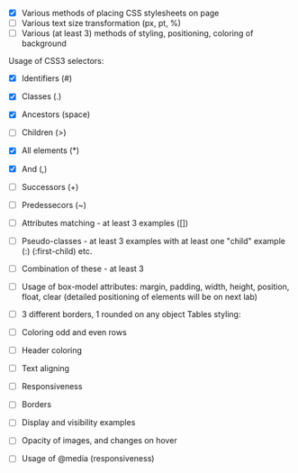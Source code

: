 - [x] Various methods of placing CSS stylesheets on page
- [ ] Various text size transformation (px, pt, %)
- [ ] Various (at least 3) methods of styling, positioning, coloring of background

Usage of CSS3 selectors:

- [x] Identifiers (#)
- [x] Classes (.)
- [x] Ancestors (space)
- [ ] Children (>)
- [x] All elements (\*)
- [x] And (,)
- [ ] Successors (+)
- [ ] Predessecors (~)
- [ ] Attributes matching - at least 3 examples ([])
- [ ] Pseudo-classes - at least 3 examples with at least one "child" example (:) (:first-child) etc.
- [ ] Combination of these - at least 3

- [ ] Usage of box-model attributes: margin, padding, width, height, position, float, clear (detailed positioning of elements will be on next lab)
- [ ] 3 different borders, 1 rounded on any object
Tables styling:

- [ ]  Coloring odd and even rows
- [ ]    Header coloring
- [ ]    Text aligning
- [ ]    Responsiveness
- [ ]    Borders

- [ ] Display and visibility examples
- [ ] Opacity of images, and changes on hover
- [ ] Usage of @media (responsiveness)
